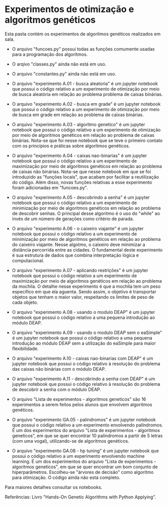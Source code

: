 # Experimentos de otimização e algoritmos genéticos

Esta pasta contém os experimentos de algoritmos genéticos realizados em sala.

+ O arquivo "funcoes.py" possui todas as funções comumente usadas para a programação dos algoritmos.

+ O arqivo "classes.py" ainda não está em uso.

+ O arquivo "constantes.py" ainda não está em uso.

+ O arquivo "experimento A.01 - busca aleatoria" é um jupyter notebook que possui o código relativo a um experimento de otimização por meio de busca aleatória em relação ao problema problema de caixas binárias. 

+ O arquivo "experimento A.02 - busca em grade" é um jupyter notebook que possui o código relativo a um experimento de otimização por meio de busca em grade em relação ao problema de caixas binárias.

+ O arquivo "experimento A.03 - algoritmo genetico" é um jupyter notebook que possui o código relativo a um experimento de otimização por meio de algoritmos genéticos em relação ao problema de caixas binárias. Nota-se que foi nesse notebook que se teve o primeiro contato com os princípios e práticas sobre algoritmos genéticos.

+ O arquivo "experimento A.04 - caixas nao-binarias" é um jupyter notebook que possui o código relativo a um experimento de maximização por meio de algoritmos genéticos em relação ao problema de caixas não binárias. Nota-se que nesse notebook em que se foi introduzido as "funções locais", que acabam por facilitar a reutilização do código. Além disso, novas funções relativas a esse experimento foram adicionadas em "funcoes.py".

+ O arquivo "experimento A.05 - descobrindo a senha" é um jupyter notebook que possui o código relativo a um experimento de minimização por meio de algoritmos genéticos em relação ao problema de descobrir senhas. O principal desse algoritmo é o uso do "while" ao invés de um número de gerações como critério de parada.

+ O arquivo "experimento A.06 - o caixeiro viajante" é um jupyter notebook que possui o código relativo a um experimento de minimização por meio de algoritmos genéticos em relação ao problema do caixeiro viajante. Nesse algotmo, o caixeiro deve minimizar a distância percorrida entre as cidades. O fundamental deste experimento é sua estrutura de dados que combina interpretação lógica e computacional.

+ O arquivo "experimento A.07 - aplicando restrições" é um jupyter notebook que possui o código relativo a um experimento de maximização por meio de algoritmos genéticos em relação ao problema da mochila. O detalhe nesse experimento é que a mochila tem um peso especifico em que ela aguenta. Sendo assim, o objetivo é transportar objetos que tenham o maior valor, respeitando os limites de peso de cada objeto.

+ O arquivo "experimento A.08 - usando o modulo DEAP" é um jupyter notebook que possui o código relativo a uma pequena introdução ao módulo DEAP.

+ O arquivo "experimento A.09 - usando o modulo DEAP sem o eaSimple" é um jupyter notebook que possui o código relativo a uma pequena introdução ao módulo DEAP sem a utilização do eaSimple para maior flexibilidade.

+ O arquivo "experimento A.10 - caixas nao-binarias com DEAP" é um jupyter notebook que possui o código relativo à resolução do problema das caixas não binárias com o módulo DEAP.

+ O arquivo "experimento A.11 - descobrindo a senha com DEAP" é um jupyter notebook que possui o código relativo à resolução do problema de descobrir a senha com o módulo DEAP.

+ O arquivo "Lista de experimentos - algoritmos geneticos" são 16 experimentos a serem feitos pelos alunos que envolvem algoritmos genéticos.

+ O arquivo "experimento GA.05 - palindromos" é um jupyter notebook que possui o código relativo a um experimento envolvendo palíndromos. É um dos experimentos do arquivo "Lista de experimentos - algoritmos geneticos", em que se quer encontrar 10 palíndromos a partir de 5 letras (com uma vogal), utilizando-se de algoritmos genéticos.

+ O arquivo "experimento GA.08 - hp tuning" é um jupyter notebook que possui o código relativo a um experimento envolvendo machine learning. É um dos experimentos do arquivo "Lista de experimentos - algoritmos geneticos", em que se quer encontrar um bom conjunto de hiperparâmetros. Escolheu-se "árvores de decisão" como algoritmo para otimização. O código ainda não está completo.


Para maiores detalhes consultar os notebooks.

Referências:
Livro "Hands-On Genetic Algorithms with Python Applying".
